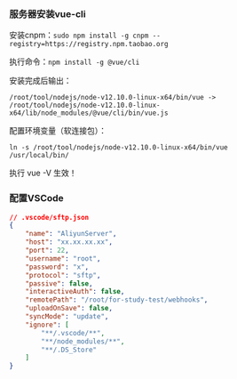 ### 服务器安装vue-cli

安装cnpm：`sudo npm install -g cnpm --registry=https://registry.npm.taobao.org`

执行命令：`npm install -g @vue/cli`

安装完成后输出：

```shell
/root/tool/nodejs/node-v12.10.0-linux-x64/bin/vue -> /root/tool/nodejs/node-v12.10.0-linux-x64/lib/node_modules/@vue/cli/bin/vue.js
```

配置环境变量（软连接包）：

```shell
ln -s /root/tool/nodejs/node-v12.10.0-linux-x64/bin/vue /usr/local/bin/
```

执行 vue -V 生效！



### 配置VSCode

```json
// .vscode/sftp.json
{
    "name": "AliyunServer",
    "host": "xx.xx.xx.xx",    
    "port": 22,     
    "username": "root", 
    "password": "x", 
    "protocol": "sftp", 
    "passive": false,
    "interactiveAuth": false,
    "remotePath": "/root/for-study-test/webhooks",   
    "uploadOnSave": false, 
    "syncMode": "update",
    "ignore": [            
        "**/.vscode/**",
        "**/node_modules/**",
        "**/.DS_Store"
    ]
}
```



